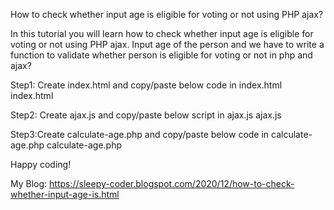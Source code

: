 How to check whether input age is eligible for voting or not using PHP ajax?

In this tutorial you will learn how to check whether input age is eligible for voting or not using PHP ajax.
Input age of the person and we have to write a function to validate whether person is eligible for voting or not in php and ajax? 

Step1: Create index.html and copy/paste below code in index.html
index.html

Step2: Create ajax.js and copy/paste below script in ajax.js
ajax.js


Step3:Create calculate-age.php and copy/paste below code in calculate-age.php
calculate-age.php

Happy coding!

My Blog: https://sleepy-coder.blogspot.com/2020/12/how-to-check-whether-input-age-is.html

